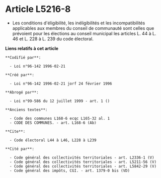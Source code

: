 # Article L5216-8

- Les conditions d'éligibilité, les inéligibilités et les incompatibilités applicables aux membres du conseil de communauté
sont celles que prévoient pour les élections au conseil municipal les articles L. 44 à L. 46 et L. 228 à L. 239 du code
électoral.

**Liens relatifs à cet article**

	**Codifié par**:

	  - Loi n°96-142 1996-02-21

	**Créé par**:

	  - Loi n°96-142 1996-02-21 jorf 24 février 1996

	**Abrogé par**:

	  - Loi n°99-586 du 12 juillet 1999 - art. 1 ()

	**Anciens textes**:

	  - Code des communes L168-6 ecqc L165-32 al. 1
	  - CODE DES COMMUNES. - art. L168-6 (Ab)

	**Cite**:

	  - Code électoral L44 à L46, L228 à L239

	**Cité par**:

	  - Code général des collectivités territoriales - art. L2336-1 (V)
	  - Code général des collectivités territoriales - art. L5211-56 (V)
	  - Code général des collectivités territoriales - art. L5842-29 (V)
	  - Code général des impôts, CGI. - art. 1379-0 bis (VD)
